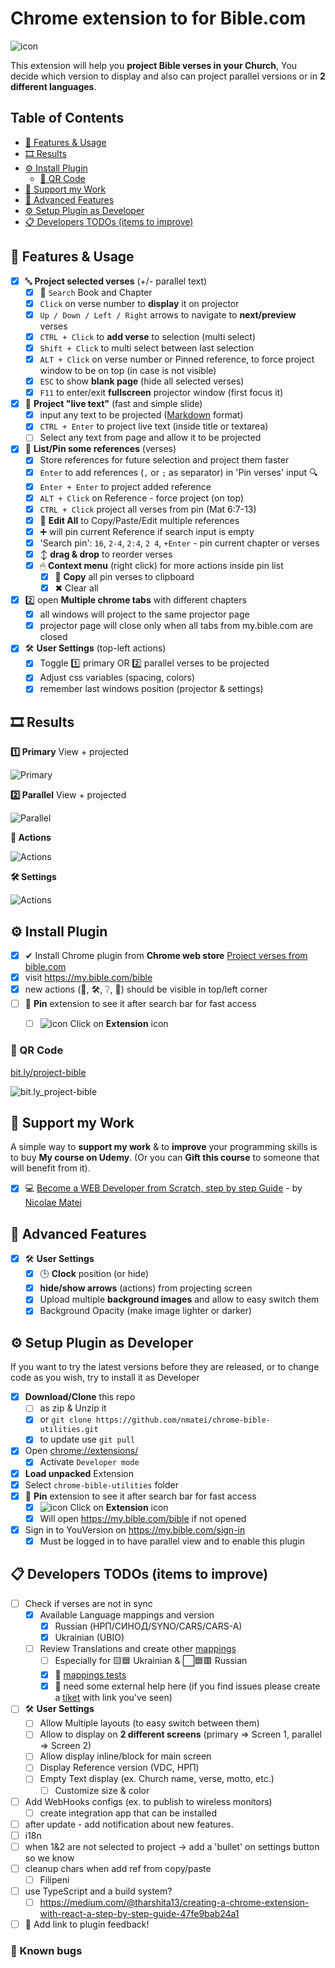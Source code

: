 # Chrome extension to for Bible.com

![icon](views/icons/icon-48.png)

This extension will help you **project Bible verses in your Church**,
You decide which version to display and also can project parallel versions
or in **2 different languages**.

## Table of Contents

<!-- START doctoc generated TOC please keep comment here to allow auto update -->
<!-- DON'T EDIT THIS SECTION, INSTEAD RE-RUN doctoc TO UPDATE -->


- [💠 Features & Usage](#-features--usage)
- [🎞 Results](#-results)
- [⚙ Install Plugin](#-install-plugin)
  - [🎫 QR Code](#-qr-code)
- [👋 Support my Work](#-support-my-work)
- [💠 Advanced Features](#-advanced-features)
- [⚙ Setup Plugin as Developer](#-setup-plugin-as-developer)
- [📋 Developers TODOs (items to improve)](#-developers-todos-items-to-improve)

<!-- END doctoc generated TOC please keep comment here to allow auto update -->

## 💠 Features & Usage

- [x] 🔤 **Project selected verses** (+/- parallel text)
  - [x] 🔎 `Search` Book and Chapter
  - [x] `Click` on verse number to **display** it on projector
  - [x] `Up / Down / Left / Right` arrows to navigate to **next/preview** verses
  - [x] `CTRL + Click` to **add verse** to selection (multi select)
  - [x] `Shift + Click` to multi select between last selection
  - [x] `ALT + Click` on verse number or Pinned reference, to force project window to be on top (in case is not visible)
  - [x] `ESC` to show **blank page** (hide all selected verses)
  - [x] `F11` to enter/exit **fullscreen** projector window (first focus it)
- [x] 💬 **Project "live text"** (fast and simple slide)
  - [x] input any text to be projected ([Markdown](https://github.com/markedjs/marked) format)
  - [x] `CTRL + Enter` to project live text (inside title or textarea)
  - [ ] Select any text from page and allow it to be projected
- [x] 📌 **List/Pin some references** (verses)
  - [x] Store references for future selection and project them faster
  - [x] `Enter` to add references (`,` or `;` as separator) in 'Pin verses' input 🔍
  - [x] `Enter + Enter` to project added reference
  - [x] `ALT + Click` on Reference - force project (on top)
  - [x] `CTRL + Click` project all verses from pin (Mat 6:7-13)
  - [x] 📝 **Edit All** to Copy/Paste/Edit multiple references
  - [x] ➕ will pin current Reference if search input is empty
  - [x] 'Search pin': `16`, `2-4`, `2:4`, `2 4`, `+Enter` - pin current chapter or verses
  - [x] ↕ **drag & drop** to reorder verses
  - [x] 🖱 **Context menu** (right click) for more actions inside pin list
    - [x] 📄 **Copy** all pin verses to clipboard
    - [x] ✖ Clear all
- [x] 2️⃣ open **Multiple chrome tabs** with different chapters
  - [x] all windows will project to the same projector page
  - [x] projector page will close only when all tabs from my.bible.com are closed
- [x] 🛠 **User Settings** (top-left actions)
  - [x] Toggle 1️⃣ primary OR 2️⃣ parallel verses to be projected
  - [x] Adjust css variables (spacing, colors)
  - [x] remember last windows position (projector & settings)

## 🎞 Results

**1️⃣ Primary** View + projected

![Primary](screens/primary.jpg)

**2️⃣ Parallel** View + projected

![Parallel](screens/parallel.jpg)

**💬 Actions**

![Actions](screens/actions.jpg)

**🛠 Settings**

![Actions](screens/settings.jpg)

## ⚙ Install Plugin

- [x] ✔ Install Chrome plugin from **Chrome web store** [Project verses from bible.com](https://chrome.google.com/webstore/detail/project-verses-from-bible/fklnkmnlobkpoiifnbnemdpamheoanpj)
- [x] visit https://my.bible.com/bible
- [x] new actions (💬, 🛠, ❔, 📌) should be visible in top/left corner
- [ ] 📌 **Pin** extension to see it after search bar for fast access
  - [ ] ![icon](views/icons/icon-16.png) Click on **Extension** icon


### 🎫 QR Code

[bit.ly/project-bible](https://bit.ly/project-bible)

![bit.ly_project-bible](screens/bit.ly_project-bible.jpg)


## 👋 Support my Work

A simple way to **support my work** & to **improve** your programming skills is to buy **My course on Udemy**.
(Or you can **Gift this course** to someone that will benefit from it).

- [x] ‍💻 [Become a WEB Developer from Scratch, step by step Guide](https://nmatei.github.io/web) - by [Nicolae Matei](https://nmatei.github.io/)


## 💠 Advanced Features

- [x] 🛠 **User Settings**
  - [x] 🕒 **Clock** position (or hide)
  - [x] **hide/show arrows** (actions) from projecting screen
  - [x] Upload multiple **background images** and allow to easy switch them
  - [x] Background Opacity (make image lighter or darker)

## ⚙ Setup Plugin as Developer

If you want to try the latest versions before they are released, or to change code as you wish, try to install it as Developer

- [x] **Download/Clone** this repo
  - [ ] as zip & Unzip it
  - [x] or `git clone https://github.com/nmatei/chrome-bible-utilities.git`
  - [x] to update use `git pull`
- [x] Open [chrome://extensions/](chrome://extensions/)
  - [x] Activate `Developer mode`
- [x] **Load unpacked** Extension
- [x] Select `chrome-bible-utilities` folder
- [x] 📌 **Pin** extension to see it after search bar for fast access
  - [x] ![icon](views/icons/icon-16.png) Click on **Extension** icon
  - [x] Will open https://my.bible.com/bible if not opened
- [x] Sign in to YouVersion on https://my.bible.com/sign-in
  - [x] Must be logged in to have parallel view and to enable this plugin

## 📋 Developers TODOs (items to improve)

- [ ] Check if verses are not in sync
  - [x] Available Language mappings and version
    - [x] Russian (НРП/СИНОД/SYNO/CARS/CARS-A)
    - [x] Ukrainian (UBIO)
  - [ ] Review Translations and create other [mappings](views/common/bible-mappings.js)
    - [ ] Especially for 🟨🟦 Ukrainian & ⬜🟦🟥 Russian
    - [x] 🙏 [mappings tests](test/bible-mappings.test.ts)
    - [x] 🙏 need some external help here (if you find issues please create a [tiket](../../issues) with link you've seen)
- [ ] 🛠 **User Settings**
  - [ ] Allow Multiple layouts (to easy switch between them)
  - [ ] Allow to display on **2 different screens** (primary => Screen 1, parallel => Screen 2)
  - [ ] Allow display inline/block for main screen
  - [ ] Display Reference version (VDC, НРП)
  - [ ] Empty Text display (ex. Church name, verse, motto, etc.)
    - [ ] Customize size & color
- [ ] Add WebHooks configs (ex. to publish to wireless monitors)
  - [ ] create integration app that can be installed
- [ ] after update - add notification about new features.
- [ ] i18n
- [ ] when 1&2 are not selected to project -> add a 'bullet' on settings button so we know
- [ ] cleanup chars when add ref from copy/paste
  - [ ] ‭‭Filipeni‬ 
- [ ] use TypeScript and a build system?
  - [ ] https://medium.com/@tharshita13/creating-a-chrome-extension-with-react-a-step-by-step-guide-47fe9bab24a1
- [ ] 👏 Add link to plugin feedback!

### 🐛 Known bugs

